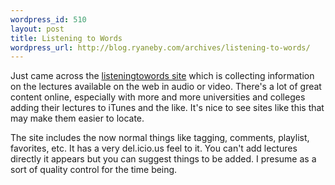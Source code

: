```yaml
--- 
wordpress_id: 510
layout: post
title: Listening to Words
wordpress_url: http://blog.ryaneby.com/archives/listening-to-words/
---
```

Just came across the <a href="http://www.listeningtowords.com/index.php">listeningtowords site</a> which is collecting information on the lectures available on the web in audio or video. There's a lot of great content online, especially with more and more universities and colleges adding their lectures to iTunes and the like. It's nice to see sites like this that may make them easier to locate.

The site includes the now normal things like tagging, comments, playlist, favorites, etc. It has a very del.icio.us feel to it. You can't add lectures directly it appears but you can suggest things to be added. I presume as a sort of quality control for the time being.
